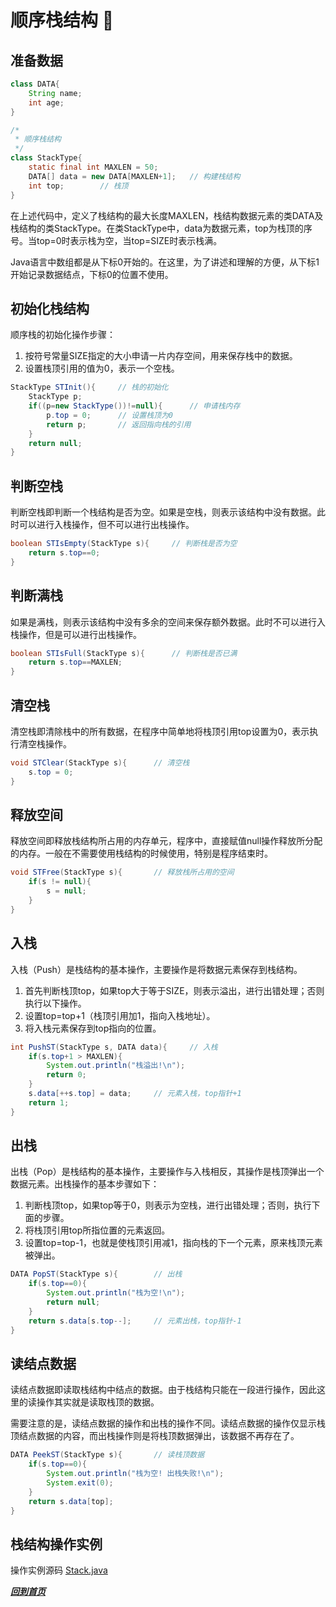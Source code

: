 # <a id="top"></a>顺序栈结构 :cherries:

## 准备数据
```java
class DATA{
	String name;
	int age;
}

/*
 * 顺序栈结构
 */
class StackType{				
	static final int MAXLEN = 50;
	DATA[] data = new DATA[MAXLEN+1];	// 构建栈结构
	int top;		// 栈顶
}
```
在上述代码中，定义了栈结构的最大长度MAXLEN，栈结构数据元素的类DATA及栈结构的类StackType。在类StackType中，data为数据元素，top为栈顶的序号。当top=0时表示栈为空，当top=SIZE时表示栈满。

Java语言中数组都是从下标0开始的。在这里，为了讲述和理解的方便，从下标1开始记录数据结点，下标0的位置不使用。
## 初始化栈结构
顺序栈的初始化操作步骤：
1. 按符号常量SIZE指定的大小申请一片内存空间，用来保存栈中的数据。
2. 设置栈顶引用的值为0，表示一个空栈。
```java
StackType STInit(){		// 栈的初始化
	StackType p;
	if((p=new StackType())!=null){		// 申请栈内存
		p.top = 0;		// 设置栈顶为0
		return p;		// 返回指向栈的引用
	}
	return null;
}
```
## 判断空栈
判断空栈即判断一个栈结构是否为空。如果是空栈，则表示该结构中没有数据。此时可以进行入栈操作，但不可以进行出栈操作。
```java
boolean STIsEmpty(StackType s){		// 判断栈是否为空
	return s.top==0;
}
```
## 判断满栈
如果是满栈，则表示该结构中没有多余的空间来保存额外数据。此时不可以进行入栈操作，但是可以进行出栈操作。
```java
boolean STIsFull(StackType s){		// 判断栈是否已满
	return s.top==MAXLEN;
}
```
## 清空栈
清空栈即清除栈中的所有数据，在程序中简单地将栈顶引用top设置为0，表示执行清空栈操作。
```java
void STClear(StackType s){		// 清空栈
	s.top = 0;
}
```
## 释放空间
释放空间即释放栈结构所占用的内存单元，程序中，直接赋值null操作释放所分配的内存。一般在不需要使用栈结构的时候使用，特别是程序结束时。
```java
void STFree(StackType s){		// 释放栈所占用的空间
	if(s != null){
		s = null;
	}
}
```
## 入栈
入栈（Push）是栈结构的基本操作，主要操作是将数据元素保存到栈结构。
1. 首先判断栈顶top，如果top大于等于SIZE，则表示溢出，进行出错处理；否则执行以下操作。
2. 设置top=top+1（栈顶引用加1，指向入栈地址）。
3. 将入栈元素保存到top指向的位置。
```java
int PushST(StackType s, DATA data){		// 入栈
	if(s.top+1 > MAXLEN){
		System.out.println("栈溢出!\n");
		return 0;
	}
	s.data[++s.top] = data;		// 元素入栈，top指针+1
	return 1;
}
```
## 出栈
出栈（Pop）是栈结构的基本操作，主要操作与入栈相反，其操作是栈顶弹出一个数据元素。出栈操作的基本步骤如下：
1. 判断栈顶top，如果top等于0，则表示为空栈，进行出错处理；否则，执行下面的步骤。
2. 将栈顶引用top所指位置的元素返回。
3. 设置top=top-1，也就是使栈顶引用减1，指向栈的下一个元素，原来栈顶元素被弹出。
```java
DATA PopST(StackType s){		// 出栈
	if(s.top==0){
		System.out.println("栈为空!\n");
		return null;
	}
	return s.data[s.top--];		// 元素出栈，top指针-1
}
```
## 读结点数据
读结点数据即读取栈结构中结点的数据。由于栈结构只能在一段进行操作，因此这里的读操作其实就是读取栈顶的数据。

需要注意的是，读结点数据的操作和出栈的操作不同。读结点数据的操作仅显示栈顶结点数据的内容，而出栈操作则是将栈顶数据弹出，该数据不再存在了。
```java
DATA PeekST(StackType s){		// 读栈顶数据
	if(s.top==0){
		System.out.println("栈为空! 出栈失败!\n");
		System.exit(0);
	}
	return s.data[top];
}
```
## 栈结构操作实例
操作实例源码
[Stack.java](./Stack.java)

[*****回到首页*****](https://github.com/yilong0722/Data-structure-and-algorithm-Java/#top)